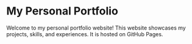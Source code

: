 # My Personal Portfolio

Welcome to my personal portfolio website! This website showcases my projects, skills, and experiences. It is hosted on GitHub Pages.